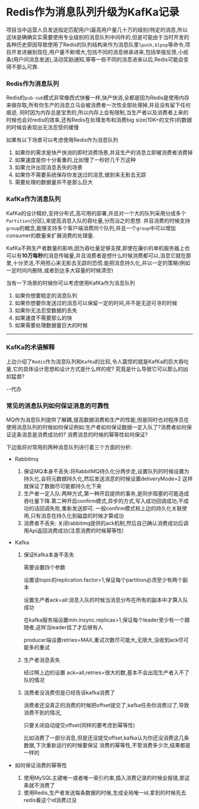 # Redis作为消息队列升级为KafKa记录
项目当中运营人员发送指定匹配用户(最高用户量几十万的级别)特定的消息,所以这块是确确实实需要使用专业级别的消息队列中间件的,但是可能由于当时开发的各种历史原因导致使用了Redis的队列结构来作为消息队里`lpush,blpop`等命令,项目开发进展到现在,用户量不断增大,包括不同的消息继承进来,包括举报反馈,小纸条(用户间消息发送),活动奖励通知,等等一些不同的消息进来以后,Redis可能会变得不那么可靠.

### Redis作为消息队列
Redis的`pub-sub`模式非常像西式快餐一样,快产快消,全都是因为Redis是使用内存来做存取,所有你生产的消息立马会被消费者一次性全部处理掉,并且没有留下任何痕迹, 同时因为内存总是宝贵的,所以内存上会有限制,当生产者以及消费者上来的时候也会对redis的效率,还有Redis在处理发布和消费big size(10K+的文件)的数据的时候会表现出无法忍受的缓慢

如果有以下场景可以考虑使用Redis作为消息队列

1. 如果你的需求是快产快消的即时消费场景,并且生产的消息立即被消费者消费掉
2. 如果速度是你十分看重的,比如慢了一秒好几千万这种
3. 如果允许出现消息丢失的场景
4. 如果你不需要系统保存你发送过的消息,做到来无影去无踪
5. 需要处理的数据量并不是那么巨大


### KafKa作为消息队列
KafKa的设计精妙,支持分布式,高可用的部署,并且对一个大的队列采用分成多个`Partition`(分区),来提高消息入队的吞吐量,分而治之的思想. 并且消费的时候支持`group`的概念,能够支持多个客户端消费同个队列,并且一个`group`中可以增加consumer的数量来扩展消费的处理量.

KafKa不熟生产者数量的影响,因为吞吐量足够支撑,即使在廉价的单机服务器上也可以有**10万每秒**的消息传输量,并且消费者是想什么时候消费都可以,消息它就在那里,十分灵活,不用担心来无影去无踪的恐慌.能把消息持久化,并以一定的策略(例如一定时间内删除,或者到达多大容量的时候清空)

当有一下场景的时候你可以考虑使用KafKa作为消息队列

1. 如果你想要稳定的消息队列
2. 如果你想要你发送过的消息可以保留一定的时间,并不是无迹可寻的时候
3. 如果你无法忍受数据的丢失
4. 如果速度不需要那么的快
5. 如果需要处理数据量巨大的时候


---

### KafKa的术语解释
上边介绍了`Redis`作为消息队列和`KafKa`的比较,令人震惊的就是KafKa的巨大吞吐量,它的具体设计思想和设计方式是什么样的呢? 究竟是什么导致它可以那么的凶如猛兽?

--代办


### 常见的消息队列如何保证消息的可靠性

MQ作为消息队列提供了解耦,提高数据消费和生产的性能,但是同时也对程序员在使用消息队列的时候如何保证例如:生产者如何保证数据一定入队了?消费者如何保证这条消息是消费成功的? 消费消息的时候的幂等性如何保证?

下边我将对常用的两种消息队列进行着三个方面的分析:

- Rabbitmq

	1. 保证MQ本身不丢失:将RabbitMQ持久化分两步走,设置队列的时候设置为持久化,会将元数据持久化,然后发送消息的时候设置deliveryMode=2 这样就保证了数据尽可能都持久化下来
	2. 生产者一定入队:两种方式,第一种开启提供的事务,是同步阻塞的可能造成吞吐量下降.第二种开启confirm模式,异步的方式,写入成功回调成功,不成功的话回调失败,重新发送即可. 一般confirm模式和上边的持久化关联使用,只有消息在持久化到磁盘的时候才算成功
	3. 消费者不丢失: 关闭rabbitmq提供的ack机制,然后自己确认消费成功后调用Api返回消费成功(注意消费的时候幂等性)

- Kafka

	1. 保证Kafka本身不丢失

		需要设置四个参数
		
		设置该topic的replication.factor>1,保证每个partition必须至少有两个副本
		
		设置生产者ack=all:消息入队的时候当消息分布在所有的副本中才算入队成功
		
		在kafka服务端设置min.insync.replicas>1,保证每个leader至少有一个跟随者,这样当leader挂了才后继有人
		
		producer端设置retries=MAX,重试次数尽可能大,无限大,没收到ack尽可能多的重试
		
	2. 生产者消息丢失

		经过啊上边的设置 ack=all,retries=很大的数,基本不会出现生产者入不了队的情况
		
	3. 消费者没消费但是已经告诉kafka消费了

		消费者还没真正的消费的时候把offset提交了,kafka任务你消费过了,导致消费不到的情况,
		
		只要关闭自动提交offset(同样的要考虑到幂等性)
		
		比如消费了一部分消息,但是还没提交offset,kafka认为你还没消费这几条数据,下次重新运行的时候要保证
		消费的幂等性,不管消费多少次,结果都是一样的
		
- 如何保证消费的幂等性

	1. 使用MySQL主键唯一或者唯一索引约束,插入消费记录的时候会报错,那这条就不消费了
	2. 使用Redis,生产者发送每条数据的时候,生成全局唯一id,拿到的时候先去redis看这个id消费过没

	
		
		
		
		
		
		

